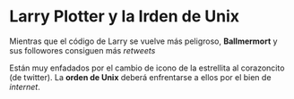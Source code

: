 # Larry Plotter y la Irden de Unix


Mientras que el código de Larry se vuelve más peligroso,
**Ballmermort** y sus followores consiguen más *retweets*

Están muy enfadados por el cambio de icono de la estrellita al corazoncito (de twitter).
La **orden de Unix** deberá enfrentarse a ellos por el bien de *internet*.
